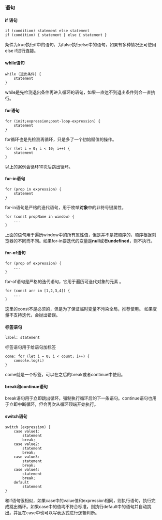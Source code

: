 ### 语句
#### if 语句
```
if (condition) statement else statement
if (condition) { statement } else { statement }
```
条件为true执行if中的语句，为false执行else中的语句，如果有多种情况还可使用else if进行连接。
#### while语句
```
while (退出条件) {
 	statement
}
```
while是先检测退出条件再进入循环的语句，如果一直达不到退出条件则会一直执行。
#### for语句
```
for (init;expression;post-loop-expression) {
	statement
}
```
for循环也是先检测再循环，只是多了一个初始赋值的操作。
```
for (let i = 0; i < 10; i++) {
	statement
}
```
以上的案例会循环10次后跳出循环。
#### for-in语句
```
for (prop in expression) {
	statement
}
```
for-in语句是严格的迭代语句，用于枚举**对象**中的非符号键属性。
```
for (const propName in window) {
	...
}
```
上面的语句用于遍历window中的所有属性值，但是并不是按顺序的，顺序根据浏览器的不同而不同。如果for-in要迭代的变量是**null**或者**undefined**，则不执行。
#### for-of语句
```
for (prop of expression) {
	...
}
```
for-of语句是严格的迭代语句，它用于遍历可迭代对象的元素 。
```
for (const arr in [1,2,3,4]) {
	...
}
```
这里的const不是必须的，但是为了保证临时变量不污染全局，推荐使用。
如果变量不支持迭代，会抛出错误。
#### 标签语句
```
label: statement
```
标签语句用于给语句加标签
```
come: for (let i = 0; i < count; i++) {
	console.log(i)
}
```
come就是一个标签，可以在之后的break或者continue中使用。
#### break和continue语句
break语句用于立即跳出循环，强制执行循环后的下一条语句。continue语句也用于立即中断循环，但会再次从循环顶端开始执行。
#### switch语句
```
switch (expression) {
	case value1:
		statement
		break;
	case value2:
		statement
		break;
	case value3:
		statement
		break;
	case value4:
		statement
		break;
	default
		statement
}
```
和if语句很相似，如果case中的value值和expression相同，则执行语句，执行完成跳出循环。如果case中的值均不符合标准，则执行default中的语句并自动跳出。并且在case中也可以写表达式进行逻辑判断。